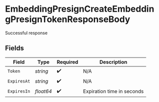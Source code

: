 # EmbeddingPresignCreateEmbeddingPresignTokenResponseBody

Successful response


## Fields

| Field                      | Type                       | Required                   | Description                |
| -------------------------- | -------------------------- | -------------------------- | -------------------------- |
| `Token`                    | *string*                   | :heavy_check_mark:         | N/A                        |
| `ExpiresAt`                | *string*                   | :heavy_check_mark:         | N/A                        |
| `ExpiresIn`                | *float64*                  | :heavy_check_mark:         | Expiration time in seconds |